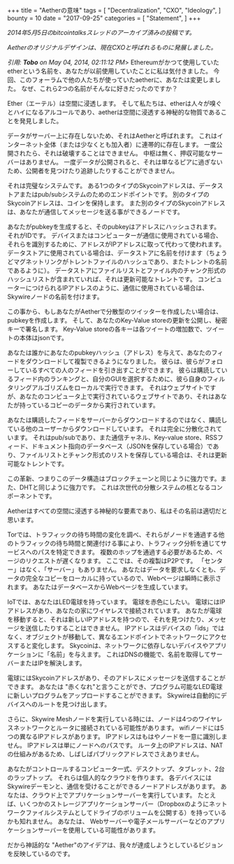 +++
title = "Aetherの意味"
tags = [
    "Decentralization",
    "CXO",
    "Ideology",
]
bounty = 10
date = "2017-09-25"
categories = [
    "Statement",
]
+++

*2014年5月5日のbitcointalksスレッドのアーカイブ済みの投稿です。*

*Aetherのオリジナルデザインは、現在CXOと呼ばれるものに発展しました。*

*引用: **Tobo** on May 04, 2014, 02:11:12 PM*>
Ethereumがかつて使用していたetherという名前を、あなたが以前使用していたことに私は気付きました。 
今回、このフォーラムで他の人たちが使っていたaetherに、あなたは変更しました。
なぜ、これら2つの名前がそんなに好きだったのですか？

Ether（エーテル）は空間に浸透します。
そして私たちは、etherは人々が嗅ぐとハイになるアルコールであり、aetherは空間に浸透する神秘的な物質であることを発見しました。

データがサーバー上に存在しないため、それはAetherと呼ばれます。
これはインターネット全体（または少なくとも加入者）に連帯的に存在します。
一度公開されたら、それは破壊することはできません。
中枢は無く、押収可能なサーバーはありません。
一度データが公開されると、それは単なるピアに過ぎないため、公開者を見つけたり追跡したりすることができません。

それは完璧なシステムです。
ある1つのタイプのSkycoinアドレスは、データストアまたはpub/subシステムのためのエンドポイントです。
別のタイプのSkycoinアドレスは、コインを保持します。
また別のタイプのSkycoinアドレスは、あなたが通信してメッセージを送る事ができるノードです。

あなたがpubkeyを生成すると、そのpubkeyはアドレスにハッシュされます。
それがIDです。
デバイスまたはコンピューターが通信に使用されている場合、それらを識別するために、アドレスがIPアドレスに取って代わって使われます。
データストアに使用されている場合は、データストアに名前を付けます（ちょうどマグネットリンクがトレントファイルのハッシュであり、またトレントの名前であるように）。 
データストアにファイルリストとファイル内のチャンク形式のハッシュリストが含まれていれば、それは更新可能なトレントです。
コンピューターにつけられるIPアドレスのように、通信に使用されている場合は、Skywireノードの名前を付けます。

この事から、もしあなたがAetherで分散型のツイッターを作成したい場合は、pubkeyを作成します。
そして、あなたのKey-Value storeの更新を公開し、秘密キーで署名します。
Key-Value storeの各キーは各ツイートの増加数で、ツイートの本体はjsonです。

あなたは誰かにあなたのpubkeyハッシュ（アドレス）を与えて、あなたのフィードをダウンロードして複製できるようになりました。
彼らは、彼らがフォローしているすべての人のフィードを引き出すことができます。
彼らは購読しているフィード内のランキングと、自分のGUIを選択するために、彼ら自身のフィルタリングアルゴリズムをローカルで実行できます。
それはウェブサイトですが、あなたのコンピュータ上で実行されているウェブサイトであり、それはあなたが持っているコピーのデータから実行されています。

あなたは購読したフィードをサーバーからダウンロードするのではなく、購読している他のユーザーからダウンロードしています。 
それは完全に分散化されています。
それはpub/subであり、また通信チャネル、Key-value store、RSSフィード、ドキュメント指向のデータベース（JSONを保存している場合）であり、ファイルリストとチャンク形式のリストを保存している場合は、それは更新可能なトレントです。

この革新、つまりこのデータ構造はブロックチェーンと同じように強力です。また、DHTと同じように強力です。 これは次世代の分散システムの核となるコンポーネントです。

Aetherはすべての空間に浸透する神秘的な要素であり、私はその名前は適切だと思います。

Torでは、トラフィックの待ち時間の変化を調べ、それらがノードを通過する他のトラフィックの待ち時間と関連付ける事により、トラフィック分析を通じてサービスへのパスを特定できます。
複数のホップを通過する必要があるため、ページのリクエストが遅くなります。
ここでは、その複製はP2Pです。
「センター」はなく、「サーバー」もありません。
あなたはデータを要求しなくとも、データの完全なコピーをローカルに持っているので、Webページは瞬時に表示されます。
あなたはデータベースからWebページを生成しています。

IoTでは、あなたはLED電球を持っています。
電球を赤色にしたい。 電球にはIPアドレスがあり、あなたの家にワイヤレスで接続されています。
あなたが電球を移動すると、それは新しいIPアドレスを持つので、それを見つけたり、メッセージを送信したりすることはできません。
IPアドレスはデバイスの「ids」ではなく、オブジェクトが移動して、異なるエンドポイントでネットワークにアクセスすると変化します。
Skycoinは、ネットワークに依存しないデバイスやアプリケーションに「名前」を与えます。 これはDNSの機能で、名前を取得してサーバーまたはIPを解決します。

電球にはSkycoinアドレスがあり、そのアドレスにメッセージを送信することができます。
あなたは "赤くなれ"と言うことができ、プログラム可能なLED電球に新しいプログラムをアップロードすることができます。
Skywireは自動的にデバイスへのルートを見つけ出します。

さらに、Skywire Meshノードを実行している時には、ノードは4つのワイヤレスネットワークとルータに接続されている可能性があります。
wifiノードには5つの異なるIPアドレスがあります。
IPアドレスはもはやノードを一意に識別しません。 
IPアドレスは単にノードへのパスです。
ルータ上のIPアドレスは、NATの仕組みがあるため、しばしばパブリックアドレスでさえありません。

あなたがコントロールするコンピュータ一式、デスクトップ、タブレット、2台のラップトップ。
それらは個人的なクラウドを作ります。
各デバイスにはSkywireデーモンと、通信を受けることができるノードアドレスがあります。
あなたは、クラウド上でアプリケーションサーバーを実行しています。 
たとえば、いくつかのストレージアプリケーションサーバー（Dropboxのようにネットワークファイルシステムとしてドライブのボリュームを公開する）を持っているかも知れません。 
あなたは、 Webサーバーや電子メールサーバーなどのアプリケーションサーバーを使用している可能性があります。

だから神話的な "Aether"のアイデアは、我々が達成しようとしているビジョンを反映しているのです。
